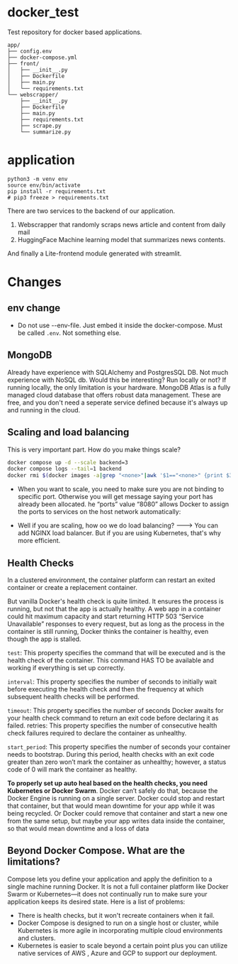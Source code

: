 # docker_test
Test repository for docker based applications.

```
app/
├── config.env
├── docker-compose.yml
├── front/
│   ├── __init__.py
│   ├── Dockerfile
│   ├── main.py
│   └── requirements.txt
└── webscrapper/
    ├── __init__.py
    ├── Dockerfile
    ├── main.py
    ├── requirements.txt
    ├── scrape.py
    └── summarize.py
```
# application

```
python3 -m venv env
source env/bin/activate
pip install -r requirements.txt 
# pip3 freeze > requirements.txt
```

There are two services to the backend of our application.

1. Webscrapper that randomly scraps news article and content from daily mail 
2. HuggingFace Machine learning model that summarizes news contents. 

And finally a Lite-frontend module generated with streamlit. 


# Changes

## env change 
- Do not use --env-file. Just embed it inside the docker-compose. Must be called `.env`. Not something else. 

## MongoDB

Already have experience with SQLAlchemy and PostgresSQL DB. Not much experience with NoSQL db. Would this be interesting? Run locally or not? If running locally, the only limitation is your hardware. MongoDB Atlas is a fully managed cloud database that offers robust data management. These are free, and you don't need a seperate service defined because it's always up and running in the cloud. 

## Scaling and load balancing

This is very important part. How do you make things scale?


```bash
docker compose up -d --scale backend=3
docker compose logs --tail=1 backend
docker rmi $(docker images -a|grep "<none>"|awk '$1=="<none>" {print $3}')
```

- When you want to scale, you need to make sure you are not binding to specific port. Otherwise you will get message saying your port has already been allocated. he “ports” value “8080” allows Docker to assign the ports to services on the host network automatically:

- Well if you are scaling, how oo we do load balancing? ---> You can add NGINX load balancer. But if you are using Kubernetes, that's why more efficient.  


## Health Checks

In a clustered environment, the container platform can restart an exited container or create a replacement container. 

But vanilla Docker's health check is quite limited. It ensures the process is running, but not that the app is actually healthy. A web app in a container could hit maximum capacity and start returning HTTP 503 “Service Unavailable” responses to every request, but as long as the process in the container is still running, Docker thinks the container is healthy, even though the app is stalled.

`test`: This property specifies the command that will be executed and is the health check of the container. This command HAS TO be available and working if everything is set up correctly.

`interval`: This property specifies the number of seconds to initially wait before executing the health check and then the frequency at which subsequent health checks will be performed.

`timeout`: This property specifies the number of seconds Docker awaits for your health check command to return an exit code before declaring it as failed.
retries: This property specifies the number of consecutive health check failures required to declare the container as unhealthy.

`start_period`: This property specifies the number of seconds your container needs to bootstrap. During this period, health checks with an exit code greater than zero won’t mark the container as unhealthy; however, a status code of 0 will mark the container as healthy.

**To properly set up auto heal based on the health checks, you need Kubernetes or Docker Swarm**. Docker can’t safely do that, because the Docker Engine is running on a single server. Docker could stop and restart that container, but that would mean downtime for your app while it was being recycled. Or Docker could remove that container and start a new one from the same setup, but maybe your app writes data inside the container, so that would mean downtime and a loss of data


## Beyond Docker Compose. What are the limitations?

Compose lets you define your application and apply the definition to a single machine running Docker.  It is not a full container platform like Docker
Swarm or Kubernetes—it does not continually run to make sure your application
keeps its desired state. Here is a list of problems:

- There is health checks, but it won't recreate containers when it fail.
- Docker Compose is designed to run on a single host or cluster, while Kubernetes is more agile in incorporating multiple cloud environments and clusters.
- Kubernetes is easier to scale beyond a certain point plus you can utilize native services of AWS , Azure and GCP to support our deployment.